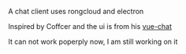 A chat client uses rongcloud and electron

Inspired by Coffcer and the ui is from his [vue-chat](https://github.com/Coffcer/vue-chat)

It can not work poperply now, I am still working on it

